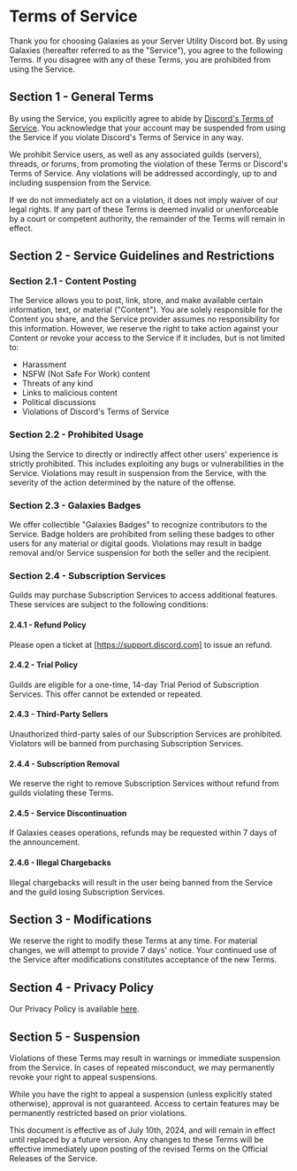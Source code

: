 # Terms of Service

Thank you for choosing Galaxies as your Server Utility Discord bot. By using Galaxies (hereafter referred to as the "Service"), you agree to the following Terms. If you disagree with any of these Terms, you are prohibited from using the Service.

## Section 1 - General Terms

By using the Service, you explicitly agree to abide by [Discord's Terms of Service](https://discord.com/terms). You acknowledge that your account may be suspended from using the Service if you violate Discord's Terms of Service in any way.

We prohibit Service users, as well as any associated guilds (servers), threads, or forums, from promoting the violation of these Terms or Discord's Terms of Service. Any violations will be addressed accordingly, up to and including suspension from the Service.

If we do not immediately act on a violation, it does not imply waiver of our legal rights. If any part of these Terms is deemed invalid or unenforceable by a court or competent authority, the remainder of the Terms will remain in effect.

## Section 2 - Service Guidelines and Restrictions

### Section 2.1 - Content Posting

The Service allows you to post, link, store, and make available certain information, text, or material ("Content"). You are solely responsible for the Content you share, and the Service provider assumes no responsibility for this information. However, we reserve the right to take action against your Content or revoke your access to the Service if it includes, but is not limited to:

- Harassment
- NSFW (Not Safe For Work) content
- Threats of any kind
- Links to malicious content
- Political discussions
- Violations of Discord's Terms of Service

### Section 2.2 - Prohibited Usage

Using the Service to directly or indirectly affect other users' experience is strictly prohibited. This includes exploiting any bugs or vulnerabilities in the Service. Violations may result in suspension from the Service, with the severity of the action determined by the nature of the offense.

### Section 2.3 - Galaxies Badges

We offer collectible "Galaxies Badges" to recognize contributors to the Service. Badge holders are prohibited from selling these badges to other users for any material or digital goods. Violations may result in badge removal and/or Service suspension for both the seller and the recipient.

### Section 2.4 - Subscription Services

Guilds may purchase Subscription Services to access additional features. These services are subject to the following conditions:

#### 2.4.1 - Refund Policy
Please open a ticket at [https://support.discord.com] to issue an refund.

#### 2.4.2 - Trial Policy
Guilds are eligible for a one-time, 14-day Trial Period of Subscription Services. This offer cannot be extended or repeated.

#### 2.4.3 - Third-Party Sellers
Unauthorized third-party sales of our Subscription Services are prohibited. Violators will be banned from purchasing Subscription Services.

#### 2.4.4 - Subscription Removal
We reserve the right to remove Subscription Services without refund from guilds violating these Terms.

#### 2.4.5 - Service Discontinuation
If Galaxies ceases operations, refunds may be requested within 7 days of the announcement.

#### 2.4.6 - Illegal Chargebacks
Illegal chargebacks will result in the user being banned from the Service and the guild losing Subscription Services.

## Section 3 - Modifications

We reserve the right to modify these Terms at any time. For material changes, we will attempt to provide 7 days' notice. Your continued use of the Service after modifications constitutes acceptance of the new Terms.

## Section 4 - Privacy Policy

Our Privacy Policy is available [here](https://github.com/EpochStudio/Galaxies-ToS-Privacy/blob/main/Privacy_Policy.md).

## Section 5 - Suspension

Violations of these Terms may result in warnings or immediate suspension from the Service. In cases of repeated misconduct, we may permanently revoke your right to appeal suspensions.

While you have the right to appeal a suspension (unless explicitly stated otherwise), approval is not guaranteed. Access to certain features may be permanently restricted based on prior violations.

This document is effective as of July 10th, 2024, and will remain in effect until replaced by a future version. Any changes to these Terms will be effective immediately upon posting of the revised Terms on the Official Releases of the Service.
